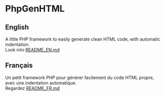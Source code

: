 # PhpGenHTML

## English
A little PHP framework to easily generate clean HTML code, with automatic indentation.  
Look into [README_EN.md](https://github.com/Drulac/PhpGenHTML/blob/master/README_EN.md)

## Français
Un petit framework PHP pour générer facilement du code HTML propre, avec une indentation automatique.  
Regardez [README_FR.md](https://github.com/Drulac/PhpGenHTML/blob/master/README_FR.md)
